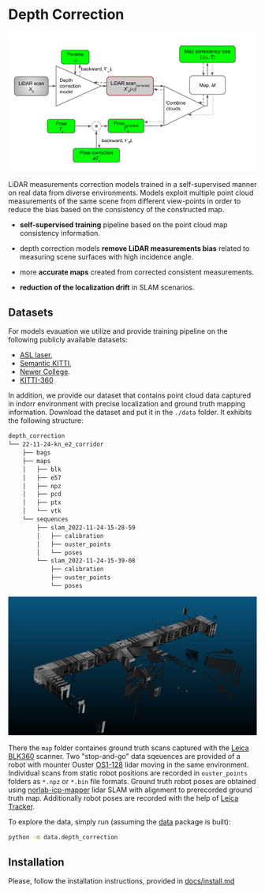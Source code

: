 # Depth Correction

![](./docs/imgs/depth_correction_scheme.png)

LiDAR measurements correction models trained in a self-supervised manner on real data from diverse environments.
Models exploit multiple point cloud measurements of the same scene from different view-points in
order to reduce the bias based on the consistency of the constructed map.

- **self-supervised training** pipeline based on the point cloud map consistency information.

- depth correction models **remove LiDAR measurements bias** related to measuring
scene surfaces with high incidence angle.

- more **accurate maps** created from corrected consistent measurements.

- **reduction of the localization drift** in SLAM scenarios.


## Datasets

For models evauation we utilize and provide training pipeline on
the following publicly available datasets:

- [ASL laser](https://projects.asl.ethz.ch/datasets/doku.php?id=laserregistration:laserregistration),
- [Semantic KITTI](http://www.semantic-kitti.org/dataset.html),
- [Newer College](https://ori-drs.github.io/newer-college-dataset/).
- [KITTI-360](https://www.cvlibs.net/datasets/kitti-360/)

In addition, we provide our dataset that contains point cloud data captured in indorr environment
with precise localization and ground truth mapping information.
Download the dataset and put it in the `./data` folder.
It exhibits the following structure:

```bash
depth_correction
└── 22-11-24-kn_e2_corridor
    ├── bags
    ├── maps
    │   ├── blk
    │   ├── e57
    │   ├── npz
    │   ├── pcd
    │   ├── ptx
    │   └── vtk
    └── sequences
        ├── slam_2022-11-24-15-28-59
        │   ├── calibration
        │   ├── ouster_points
        │   └── poses
        └── slam_2022-11-24-15-39-08
            ├── calibration
            ├── ouster_points
            └── poses
```
![](./docs/imgs/depth_correction_data.png)

There the `map` folder containes ground truth scans captured with
the [Leica BLK360](https://leica-geosystems.com/products/laser-scanners/scanners/blk360) scanner.
Two "stop-and-go" data sqeuences are provided of a robot with mounter
Ouster [OS1-128](https://ouster.com/blog/introducing-the-os-1-128-lidar-sensor/)
lidar moving in the same environment.
Individual scans from static robot positions are recorded in
`ouster_points` folders as `*.npz` or `*.bin` file formats.
Ground truth robot poses are obtained using
[norlab-icp-mapper](https://github.com/norlab-ulaval/norlab_icp_mapper_ros)
lidar SLAM with alignment to prerecorded ground truth map.
Additionally robot poses are recorded with the help of
[Leica Tracker](https://leica-geosystems.com/products/laser-tracker-systems).

To explore the data, simply run (assuming the [data](https://github.com/tpet/data) package is built):

```bash
python -m data.depth_correction
```

## Installation

Please, follow the installation instructions, provided in
[docs/install.md](https://github.com/RuslanAgishev/depth_correction/blob/main/docs/install.md)

